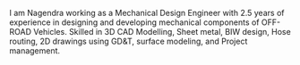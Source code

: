 I am Nagendra working as a Mechanical Design Engineer with 2.5 years of experience in designing and developing mechanical 
components of OFF-ROAD Vehicles. Skilled in 3D CAD Modelling, Sheet metal, BIW design, Hose routing, 
2D drawings using GD&T, surface modeling, and Project management.


